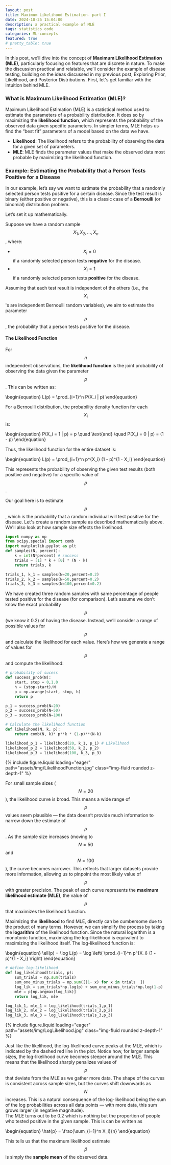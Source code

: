 ```yaml
---
layout: post
title: Maximum Likelihood Estimation- part I
date: 2024-10-25 15:04:00
description: a practical example of MLE
tags: statistics code
categories: ML-concepts
featured: true
# pretty_table: true
---
```


In this post, we’ll dive into the concept of **Maximum Likelihood Estimation (MLE)**, particularly focusing on features that are discrete in nature. To make the discussion practical and relatable, we’ll consider the example of disease testing, building on the ideas discussed in my previous post, Exploring Prior, Likelihood, and Posterior Distributions. First, let's get familiar with the intuition behind MLE.

### What is Maximum Likelihood Estimation (MLE)?

Maximum Likelihood Estimation (MLE) is a statistical method used to estimate the parameters of a probability distribution. It does so by maximizing the **likelihood function**, which represents the probability of the observed data given specific parameters. In simpler terms, MLE helps us find the “best fit” parameters of a model based on the data we have.

- **Likelihood**: The likelihood refers to the probability of observing the data for a given set of parameters.
- **MLE**: MLE finds the parameter values that make the observed data most probable by maximizing the likelihood function.

### Example: Estimating the Probability that a Person Tests Positive for a Disease

In our example, let’s say we want to estimate the probability that a randomly selected person tests positive for a certain disease. Since the test result is binary (either positive or negative), this is a classic case of a **Bernoulli** (or binomial) distribution problem.

Let’s set it up mathematically.

Suppose we have a random sample $$X_1, X_2, \dots, X_n$$, where:
- $$X_i = 0$$ if a randomly selected person tests **negative** for the disease.
- $$X_i = 1$$ if a randomly selected person tests **positive** for the disease.

Assuming that each test result is independent of the others (i.e., the $$X_i$$ 's are independent Bernoulli random variables), we aim to estimate the parameter $$p$$ , the probability that a person tests positive for the disease.

#### The Likelihood Function

For $$n$$ independent observations, the **likelihood function** is the joint probability of observing the data given the parameter $$p$$. This can be written as:

\begin{equation}
L(p) = \prod_{i=1}^n P(X_i | p)
\end{equation}

For a Bernoulli distribution, the probability density function for each $$X_i$$ is:

\begin{equation}
P(X_i = 1 | p) = p \quad \text{and} \quad P(X_i = 0 | p) = (1 - p)
\end{equation}

Thus, the likelihood function for the entire dataset is:

\begin{equation}
L(p) = \prod_{i=1}^n p^{X_i} (1 - p)^{1 - X_i}
\end{equation}

This represents the probability of observing the given test results (both positive and negative) for a specific value of $$p$$.

Our goal here is to estimate $$p$$,  which is the probability that a random individual will test positive for the disease. Let's create a random sample as described mathematically above.  We'll also look at how sample size effects the likelihood.

```python
import numpy as np
from scipy.special import comb
import matplotlib.pyplot as plt
def samples(N, percent):
    k = int(N*percent) # success
    trials = [1] * k + [0] * (N - k)
    return trials, k

trials_1, k_1 = samples(N=20,percent=0.2)
trials_2, k_2 = samples(N=50,percent=0.2)
trials_3, k_3 = samples(N=100,percent=0.2)
```

We have created three random samples with same percentage of people tested positive for the disease (for comparison).
Let’s assume we don’t know the exact probability $$p$$ (we know it 0.2) of having the disease. Instead, we’ll consider a range of possible values for $$p$$  and calculate the likelihood for each value. Here’s how we generate a range of values for $$p$$ and compute the likelihood:

```python
# probability of sucess
def success_prob(N):
    start, stop = 0,1.0
    h = (stop-start)/N
    p = np.arange(start, stop, h)
    return p

p_1 = success_prob(N=20)
p_2 = success_prob(N=50)
p_3 = success_prob(N=100)

# Calculate the likelihood function
def likelihood(N, k, p):
    return comb(N, k)* p**k * (1-p)**(N-k)

likelihood_p_1 = likelihood(20, k_1, p_1) # Likelihood
likelihood_p_2 = likelihood(50, k_2, p_2)
likelihood_p_3 = likelihood(100, k_3, p_3)
```

<div class="row mt-3">
    <div class="col-sm mt-3 mt-md-0">
        {% include figure.liquid loading="eager" path="assets/img/LikelihoodFunction.jpg" class="img-fluid rounded z-depth-1" %}
    </div>
</div>

For small sample sizes ($$N=20$$), the likelihood curve is broad. This means a wide range of $$p$$ values seem plausible — the data doesn’t provide much information to narrow down the estimate of $$p$$. As the sample size increases (moving to $$N=50$$ and $$N=100$$), the curve becomes narrower. This reflects that larger datasets provide more information, allowing us to pinpoint the most likely value of $$p$$ with greater precision. The peak of each curve represents the **maximum likelihood estimate (MLE)**, the value of $$p$$ that maximizes the likelihood function.

Maximizing the **likelihood** to find MLE, directly can be cumbersome due to the product of many terms. However, we can simplify the process by taking the **logarithm** of the likelihood function. Since the natural logarithm is a monotonic function, maximizing the log-likelihood is equivalent to maximizing the likelihood itself. The log-likelihood function is:

\begin{equation}
\ell(p) = \log L(p) = \log \left( \prod_{i=1}^n p^{X_i} (1 - p)^{1 - X_i} \right)
\end{equation}

```python
# define log-likelihood
def log_likelihood(trials, p):
    sum_trials = np.sum(trials)
    sum_one_minus_trials = np.sum([(1- x) for x in trials  ])
    log_lik = sum_trials*np.log(p) + sum_one_minus_trials*np.log(1-p)
    mle = p[np.argmax(log_lik)]
    return log_lik, mle

log_lik_1, mle_1 = log_likelihood(trials_1,p_1)
log_lik_2, mle_2 = log_likelihood(trials_2,p_2)
log_lik_3, mle_3 = log_likelihood(trials_3,p_3)
```

<div class="row mt-3">
    <div class="col-sm mt-3 mt-md-0">
        {% include figure.liquid loading="eager" path="assets/img/LogLikelihood.jpg" class="img-fluid rounded z-depth-1" %}
    </div>
</div>

Just like the likelihood, the log-likelihood curve peaks at the MLE, which is indicated by the dashed red line in the plot. Notice how, for larger sample sizes, the log-likelihood curve becomes steeper around the MLE. This means that the likelihood sharply penalizes values of $$p$$ that deviate from the MLE as we gather more data. The shape of the curves is consistent across sample sizes, but the curves shift downwards as $$N$$ increases. This is a natural consequence of the log-likelihood being the sum of the log probabilities across all data points — with more data, this sum grows larger (in negative magnitude).\
The MLE turns out to be 0.2 which is nothing but the proportion of people who tested positive in the given sample. This is can be written as

\begin{equation}
\hat{p} = \frac{\sum_{i=1}^n X_i}{n}
\end{equation}

This tells us that the maximum likelihood estimate $$\hat{p}$$ is simply the **sample mean** of the observed data.
